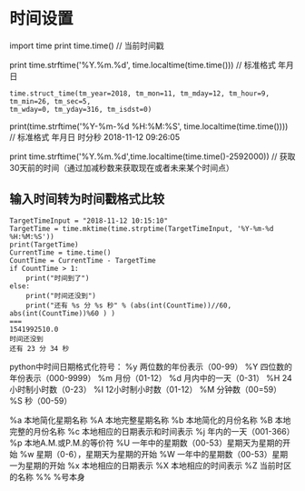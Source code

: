# 时间设置

import time
print time.time() // 当前时间戳

print time.strftime('%Y.%m.%d', time.localtime(time.time())) // 标准格式 年月日
```console
time.struct_time(tm_year=2018, tm_mon=11, tm_mday=12, tm_hour=9, tm_min=26, tm_sec=5, 
tm_wday=0, tm_yday=316, tm_isdst=0)
```

print(time.strftime('%Y-%m-%d %H:%M:%S', time.localtime(time.time()))) 
// 标准格式 年月日 时分秒 2018-11-12 09:26:05

print time.strftime('%Y.%m.%d',time.localtime(time.time()-2592000))
// 获取30天前的时间（通过加减秒数来获取现在或者未来某个时间点）

## 输入时间转为时间戳格式比较
```console
TargetTimeInput = "2018-11-12 10:15:10"
TargetTime = time.mktime(time.strptime(TargetTimeInput, '%Y-%m-%d %H:%M:%S'))
print(TargetTime)
CurrentTime = time.time()
CountTime = CurrentTime - TargetTime
if CountTime > 1:
    print("时间到了")
else:
    print("时间还没到")
    print("还有 %s 分 %s 秒" % (abs(int(CountTime))//60, abs(int(CountTime))%60 ) )
===
1541992510.0
时间还没到
还有 23 分 34 秒
```

python中时间日期格式化符号：
%y 两位数的年份表示（00-99）
%Y 四位数的年份表示（000-9999）
%m 月份（01-12）
%d 月内中的一天（0-31）
%H 24小时制小时数（0-23）
%I 12小时制小时数（01-12） 
%M 分钟数（00=59）
%S 秒（00-59）

%a 本地简化星期名称
%A 本地完整星期名称
%b 本地简化的月份名称
%B 本地完整的月份名称
%c 本地相应的日期表示和时间表示
%j 年内的一天（001-366）
%p 本地A.M.或P.M.的等价符
%U 一年中的星期数（00-53）星期天为星期的开始
%w 星期（0-6），星期天为星期的开始
%W 一年中的星期数（00-53）星期一为星期的开始
%x 本地相应的日期表示
%X 本地相应的时间表示
%Z 当前时区的名称
%% %号本身


 

